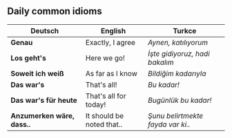 ## Daily common idioms

Deutsch | English | Turkce
--- | --- | ---
**Genau** | Exactly, I agree | _Aynen, katılıyorum_
**Los geht's** | Here we go! | _İşte gidiyoruz, hadi bakalım_
**Soweit ich weiß** | As far as I know | _Bildiğim kadarıyla_
**Das war's** | That's all! | _Bu kadar!_
**Das war's für heute** | That's all for today! | _Bugünlük bu kadar!_
**Anzumerken wäre, dass..** | It should be noted that.. | _Şunu belirtmekte fayda var ki.._
